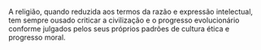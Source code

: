 ﻿A religião, quando reduzida aos termos da razão e expressão intelectual, tem sempre ousado criticar a civilização e o progresso evolucionário conforme julgados pelos seus próprios padrões de cultura ética e progresso moral.